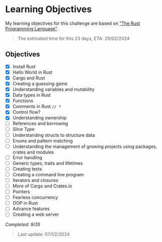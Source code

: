 # Learning Objectives

My learning objectives for this challenge are based on ["The Rust Programming Language"](https://doc.rust-lang.org/book/title-page.html).

> The estimated time for this 23 days, ETA: 29/02/2024

## Objectives

- [x] Install Rust
- [x] Hello World in Rust
- [x] Cargo and Rust
- [x] Creating a guessing game
- [x] Understanding variables and mutability
- [x] Data types in Rust
- [x] Functions
- [x] Comments in Rust `// ?`
- [x] Control flow?
- [x] Understanding ownership
- [ ] References and borrowing
- [ ] Slice Type
- [ ] Understanding structs to structure data
- [ ] Enums and pattern matching
- [ ] Understanding the management of growing projects using packages, crates and modules
- [ ] Error handling
- [ ] Generic types, traits and lifetimes
- [ ] Creating tests
- [ ] Creating a command line program
- [ ] Iterators and closures
- [ ] More of Cargo and Crates.io
- [ ] Pointers
- [ ] Fearless concurrency
- [ ] OOP in Rust
- [ ] Advance features
- [ ] Creating a web server

*Completed: 9/35*

> Last update: 07/02/2024
